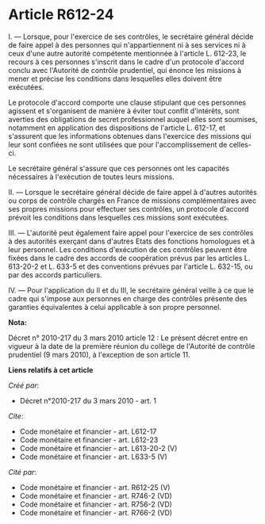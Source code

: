 # Article R612-24

I. ― Lorsque, pour l'exercice de ses contrôles, le secrétaire général décide de faire appel à des personnes qui
n'appartiennent ni à ses services ni à ceux d'une autre autorité compétente mentionnée à l'article L. 612-23, le recours à
ces personnes s'inscrit dans le cadre d'un protocole d'accord conclu avec l'Autorité de contrôle prudentiel, qui énonce les
missions à mener et précise les conditions dans lesquelles elles doivent être exécutées. 

Le protocole d'accord comporte une clause stipulant que ces personnes agissent et s'organisent de manière à éviter tout
conflit d'intérêts, sont averties des obligations de secret professionnel auquel elles sont soumises, notamment en
application des dispositions de l'article L. 612-17, et s'assurent que les informations obtenues dans l'exercice des missions
qui leur sont confiées ne sont utilisées que pour l'accomplissement de celles-ci. 

Le secrétaire général s'assure que ces personnes ont les capacités nécessaires à l'exécution de toutes leurs missions. 

II. ― Lorsque le secrétaire général décide de faire appel à d'autres autorités ou corps de contrôle chargés en France de
missions complémentaires avec ses propres missions pour effectuer ses contrôles, un protocole d'accord prévoit les conditions
dans lesquelles ces missions sont exécutées. 

III. ― L'autorité peut également faire appel pour l'exercice de ses contrôles à des autorités exerçant dans d'autres Etats
des fonctions homologues et à leur personnel. Les conditions d'exécution de ces contrôles peuvent être fixées dans le cadre
des accords de coopération prévus par les articles L. 613-20-2 et L. 633-5 et des conventions prévues par l'article L.
632-15, ou par des accords particuliers. 

IV. ― Pour l'application du II et du III, le secrétaire général veille à ce que le cadre qui s'impose aux personnes en charge
des contrôles présente des garanties équivalentes à celui applicable à son propre personnel.

**Nota:**

Décret n° 2010-217 du 3 mars 2010 article 12 : Le présent décret entre en vigueur à la date de la première réunion du collège
de l'Autorité de contrôle prudentiel (9 mars 2010), à l'exception de son article 11.

**Liens relatifs à cet article**

_Créé par_:

  - Décret n°2010-217 du 3 mars 2010 - art. 1

_Cite_:

  - Code monétaire et financier - art. L612-17
  - Code monétaire et financier - art. L612-23
  - Code monétaire et financier - art. L613-20-2 (V)
  - Code monétaire et financier - art. L633-5 (V)

_Cité par_:

  - Code monétaire et financier - art. R612-25 (V)
  - Code monétaire et financier - art. R746-2 (VD)
  - Code monétaire et financier - art. R756-2 (VD)
  - Code monétaire et financier - art. R766-2 (VD)
